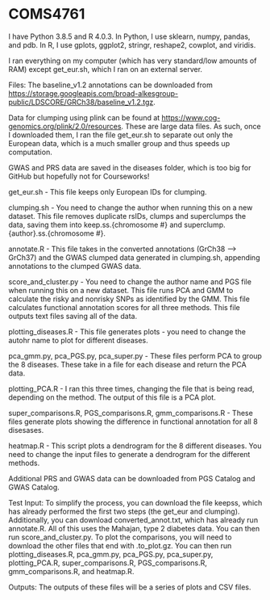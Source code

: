 # COMS4761

I have Python 3.8.5 and R 4.0.3. 
In Python, I use sklearn, numpy, pandas, and pdb. 
In R, I use gplots, ggplot2, stringr, reshape2, cowplot, and viridis.

I ran everything on my computer (which has very standard/low amounts of RAM) except get_eur.sh, which I ran on an external server.

Files:
The baseline_v1.2 annotations can be downloaded from https://storage.googleapis.com/broad-alkesgroup-public/LDSCORE/GRCh38/baseline_v1.2.tgz.

Data for clumping using plink can be found at https://www.cog-genomics.org/plink/2.0/resources. These are large data files. As such, once I downloaded them, I ran the file get_eur.sh to separate out only the European data, which is a much smaller group and thus speeds up computation.

GWAS and PRS data are saved in the diseases folder, which is too big for GitHub but hopefully not for Courseworks!

get_eur.sh - This file keeps only European IDs for clumping.

clumping.sh - You need to change the author when running this on a new dataset. This file removes duplicate rsIDs, clumps and superclumps the data, saving them into keep.ss.{chromosome #} and superclump.{author}.ss.{chromosome #}.

annotate.R - This file takes in the converted annotations (GrCh38 --> GrCh37) and the GWAS clumped data generated in clumping.sh, appending annotations to the clumped GWAS data.

score_and_cluster.py - You need to change the author name and PGS file when running this on a new dataset. This file runs PCA and GMM to calculate the risky and nonrisky SNPs as identified by the GMM. This file calculates functional annotation scores for all three methods. This file outputs text files saving all of the data.

plotting_diseases.R - This file generates plots - you need to change the autohr name to plot for different diseases.

pca_gmm.py, pca_PGS.py, pca_super.py - These files perform PCA to group the 8 diseases. These take in a file for each disease and return the PCA data.

plotting_PCA.R - I ran this three times, changing the file that is being read, depending on the method. The output of this file is a PCA plot.

super_comparisons.R, PGS_comparisons.R, gmm_comparisons.R - These files generate plots showing the difference in functional annotation for all 8 disesases. 

heatmap.R - This script plots a dendrogram for the 8 different diseases. You need to change the input files to generate a dendrogram for the different methods. 

Additional PRS and GWAS data can be downloaded from PGS Catalog and GWAS Catalog.


Test Input:
To simplify the process, you can download the file keepss, which has already performed the first two steps (the get_eur and clumping). Additionally, you can download converted_annot.txt, which has already run annotate.R. All of this uses the Mahajan, type 2 diabetes data. You can then run score_and_cluster.py. To plot the comparisons, you will need to download the other files that end with .to_plot.gz. You can then run plotting_diseases.R, pca_gmm.py, pca_PGS.py, pca_super.py, plotting_PCA.R, super_comparisons.R, PGS_comparisons.R, gmm_comparisons.R, and heatmap.R.


Outputs:
The outputs of these files will be a series of plots and CSV files.
